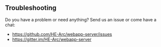 ## Troubleshooting

Do you have a problem or need anything? Send us an issue or come have a chat:
* https://github.com/HE-Arc/webapp-server/issues
* https://gitter.im/HE-Arc/webapp-server

